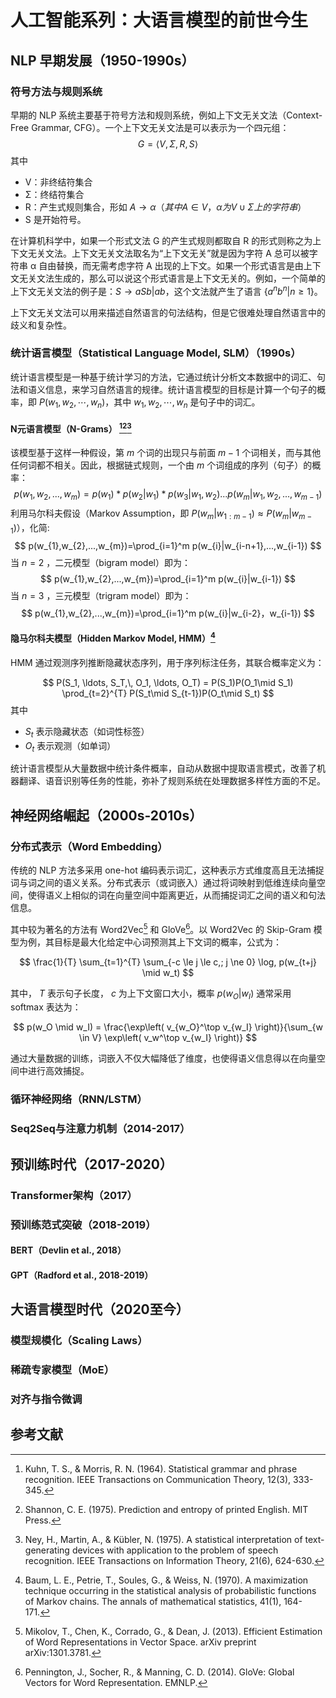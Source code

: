 # 人工智能系列：大语言模型的前世今生

## NLP 早期发展（1950-1990s）

### 符号方法与规则系统
早期的 NLP 系统主要基于符号方法和规则系统，例如上下文无关文法（Context-Free Grammar, CFG）。一个上下文无关文法是可以表示为一个四元组：
$$
G = \langle V, \Sigma, R, S \rangle
$$
其中
- V：非终结符集合
- Σ：终结符集合
- R：产生式规则集合，形如 $A \to \alpha（其中 A \in V，\alpha 为 V \cup \Sigma 上的字符串）$
- S 是开始符号。

在计算机科学中，如果一个形式文法 G 的产生式规则都取自 R 的形式则称之为上下文无关文法。上下文无关文法取名为“上下文无关”就是因为字符 A 总可以被字符串 α 自由替换，而无需考虑字符 A 出现的上下文。如果一个形式语言是由上下文无关文法生成的，那么可以说这个形式语言是上下文无关的。例如，一个简单的上下文无关文法的例子是：$S \to aSb | ab$，这个文法就产生了语言 $\{a^nb^n | n \ge 1\}$。

上下文无关文法可以用来描述自然语言的句法结构，但是它很难处理自然语言中的歧义和复杂性。

### 统计语言模型（Statistical Language Model, SLM）（1990s）
统计语言模型是一种基于统计学习的方法，它通过统计分析文本数据中的词汇、句法和语义信息，来学习自然语言的规律。统计语言模型的目标是计算一个句子的概率，即 $P(w_1, w_2, \cdots, w_n)$，其中 $w_1, w_2, \cdots, w_n$ 是句子中的词汇。

#### N元语言模型（N-Grams） [^1][^2][^3]
该模型基于这样一种假设，第 $m$ 个词的出现只与前面 $m-1$ 个词相关，而与其他任何词都不相关。因此，根据链式规则，一个由 $m$ 个词组成的序列（句子）的概率：
$$
p(w_{1},w_{2},...,w_{m})=p(w_{1})*p(w_{2}|w_{1})*p(w_{3}|w_{1},w_{2})...p(w_{m}|w_{1},w_{2},...,w_{m-1})
$$
利用马尔科夫假设（Markov Assumption，即 $P(w_{m}|w_{1:m−1}) \approx P(w_{m}|w_{m−1})$），化简:
$$
p(w_{1},w_{2},...,w_{m})=\prod_{i=1}^m p(w_{i}|w_{i-n+1},...,w_{i-1})
$$
当 $n=2$ ，二元模型（bigram model）即为：
$$
p(w_{1},w_{2},...,w_{m})=\prod_{i=1}^m p(w_{i}|w_{i-1})
$$
当 $n=3$ ，三元模型（trigram model）即为：
$$
p(w_{1},w_{2},...,w_{m})=\prod_{i=1}^m p(w_{i}|w_{i-2}，w_{i-1})
$$

#### 隐马尔科夫模型（Hidden Markov Model, HMM）[^4]
HMM 通过观测序列推断隐藏状态序列，用于序列标注任务，其联合概率定义为：

$$
P(S_1, \ldots, S_T,\, O_1, \ldots, O_T) = P(S_1)P(O_1\mid S_1) \prod_{t=2}^{T} P(S_t\mid S_{t-1})P(O_t\mid S_t)
$$
其中
- $S_{t}$ 表示隐藏状态（如词性标签）
- $O_{t}$ 表示观测（如单词）

统计语言模型从大量数据中统计条件概率，自动从数据中提取语言模式，改善了机器翻译、语音识别等任务的性能，弥补了规则系统在处理数据多样性方面的不足。

## 神经网络崛起（2000s-2010s）
### 分布式表示（Word Embedding）
传统的 NLP 方法多采用 one-hot 编码表示词汇，这种表示方式维度高且无法捕捉词与词之间的语义关系。分布式表示（或词嵌入）通过将词映射到低维连续向量空间，使得语义上相似的词在向量空间中距离更近，从而捕捉词汇之间的语义和句法信息。

其中较为著名的方法有 Word2Vec[^5] 和 GloVe[^6]。以 Word2Vec 的 Skip-Gram 模型为例，其目标是最大化给定中心词预测其上下文词的概率，公式为：

$$
\frac{1}{T} \sum_{t=1}^{T} \sum_{-c \le j \le c,; j \ne 0} \log, p(w_{t+j} \mid w_t)
$$

其中， $T$ 表示句子长度， $c$ 为上下文窗口大小，概率 $p(w_{O}|w_I)$ 通常采用 softmax 表达为：

$$
p(w_O \mid w_I) = \frac{\exp\left( v_{w_O}^\top v_{w_I} \right)}{\sum_{w \in V} \exp\left( v_w^\top v_{w_I} \right)}
$$

通过大量数据的训练，词嵌入不仅大幅降低了维度，也使得语义信息得以在向量空间中进行高效捕捉。

### 循环神经网络（RNN/LSTM）
### Seq2Seq与注意力机制（2014-2017）

## 预训练时代（2017-2020）
### Transformer架构（2017）
### 预训练范式突破（2018-2019）
#### BERT（Devlin et al., 2018）
#### GPT（Radford et al., 2018-2019）

## 大语言模型时代（2020至今）
### 模型规模化（Scaling Laws）
### 稀疏专家模型（MoE）
### 对齐与指令微调

## 参考文献
[^1]: Kuhn, T. S., & Morris, R. N. (1964). Statistical grammar and phrase recognition. IEEE Transactions on Communication Theory, 12(3), 333-345.
[^2]: Shannon, C. E. (1975). Prediction and entropy of printed English. MIT Press.
[^3]: Ney, H., Martin, A., & Kübler, N. (1975). A statistical interpretation of text-generating devices with application to the problem of speech recognition. IEEE Transactions on Information Theory, 21(6), 624-630.
[^4]: Baum, L. E., Petrie, T., Soules, G., & Weiss, N. (1970). A maximization technique occurring in the statistical analysis of probabilistic functions of Markov chains. The annals of mathematical statistics, 41(1), 164-171.
[^5]: Mikolov, T., Chen, K., Corrado, G., & Dean, J. (2013). Efficient Estimation of Word Representations in Vector Space. arXiv preprint arXiv:1301.3781.
[^6]: Pennington, J., Socher, R., & Manning, C. D. (2014). GloVe: Global Vectors for Word Representation. EMNLP.

